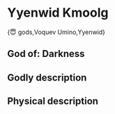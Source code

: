 # Yyenwid Kmoolg

{😇 gods,Voquev Umino,Yyenwid}

## **God of:** Darkness

## **Godly description**

## **Physical description**
